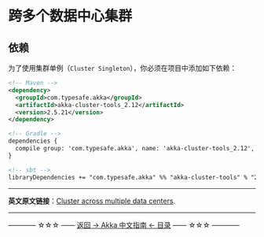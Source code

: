 # 跨多个数据中心集群
## 依赖

为了使用集群单例（`Cluster Singleton`），你必须在项目中添加如下依赖：

```xml
<!-- Maven -->
<dependency>
  <groupId>com.typesafe.akka</groupId>
  <artifactId>akka-cluster-tools_2.12</artifactId>
  <version>2.5.21</version>
</dependency>

<!-- Gradle -->
dependencies {
  compile group: 'com.typesafe.akka', name: 'akka-cluster-tools_2.12', version: '2.5.21'
}

<!-- sbt -->
libraryDependencies += "com.typesafe.akka" %% "akka-cluster-tools" % "2.5.21"
```










----------

**英文原文链接**：[Cluster across multiple data centers](https://doc.akka.io/docs/akka/current/cluster-dc.html).





----------
———— ☆☆☆ —— [返回 -> Akka 中文指南 <- 目录](https://github.com/guobinhit/akka-guide/blob/master/README.md) —— ☆☆☆ ————